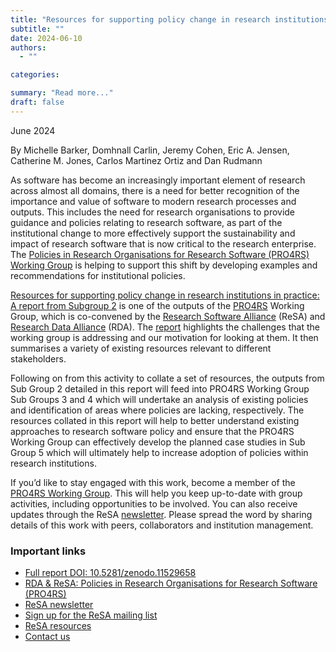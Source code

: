 ```yaml
---
title: "Resources for supporting policy change in research institutions in practice"
subtitle: ""
date: 2024-06-10
authors:
  - ""

categories:

summary: "Read more..."
draft: false
---
```


June 2024

By Michelle Barker, Domhnall Carlin, Jeremy Cohen, Eric A. Jensen, Catherine M. Jones, Carlos Martinez Ortiz and Dan Rudmann

As software has become an increasingly important element of research across almost all domains, there is a need for better recognition of the importance and value of software to modern research processes and outputs. This includes the need for research organisations to provide guidance and policies relating to research software, as part of the institutional change to more effectively support the sustainability and impact of research software that is now critical to the research enterprise. The [Policies in Research Organisations for Research Software (PRO4RS) Working Group](https://www.rd-alliance.org/groups/rda-resa-policies-research-organisations-research-software-pro4rs/posts/) is helping to support this shift by developing examples and recommendations for institutional policies.

[Resources for supporting policy change in research institutions in practice: A report from Subgroup 2](https://doi.org/10.5281/zenodo.11529659) is one of the outputs of the [PRO4RS](https://www.rd-alliance.org/groups/rda-resa-policies-in-research-organisations-for-research-software-pro4rs/members/all-members/) Working Group, which is co-convened by the [Research Software Alliance](https://www.researchsoft.org/) (ReSA) and [Research Data Alliance](https://www.rd-alliance.org/) (RDA). The [report](https://doi.org/10.5281/zenodo.11529659) highlights the challenges that the working group is addressing and our motivation for looking at them. It then summarises a variety of existing resources relevant to different stakeholders.

Following on from this activity to collate a set of resources, the outputs from Sub Group 2 detailed in this report will feed into PRO4RS Working Group Sub Groups 3 and 4 which will undertake an analysis of existing policies and identification of areas where policies are lacking, respectively. The resources collated in this report will help to better understand existing approaches to research software policy and ensure that the PRO4RS Working Group can effectively develop the planned case studies in Sub Group 5 which will ultimately help to increase adoption of policies within research institutions.

If you’d like to stay engaged with this work, become a member of the [PRO4RS Working Group](https://www.rd-alliance.org/groups/rda-resa-policies-research-organisations-research-software-pro4rs). This will help you keep up-to-date with group activities, including opportunities to be involved. You can also receive updates through the ReSA [newsletter](/news/). Please spread the word by sharing details of this work with peers, collaborators and institution management.

### Important links
  * [Full report DOI: 10.5281/zenodo.11529658](https://doi.org/10.5281/zenodo.11529659)
  * [RDA & ReSA: Policies in Research Organisations for Research Software (PRO4RS)](https://www.rd-alliance.org/groups/rda-resa-policies-research-organisations-research-software-pro4rs/forum/topic/policies-in-research-organisations-for-research-software-pro4rs-working-group/)
  * [ReSA newsletter](/news/)
  * [Sign up for the ReSA mailing list](https://landing.mailerlite.com/webforms/landing/i5e1h2)
  * [ReSA resources](/resource/resa-resources/)
  * [Contact us](/about/contact/)
